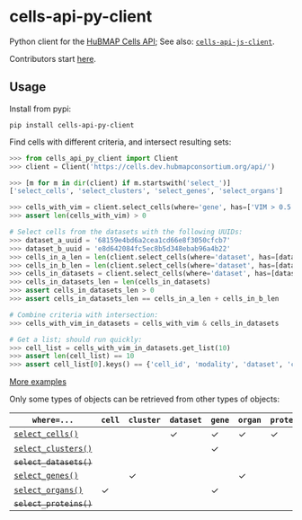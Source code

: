# cells-api-py-client
Python client for the [HuBMAP Cells API](https://github.com/hubmapconsortium/cross_modality_query);
See also: [`cells-api-js-client`](https://github.com/hubmapconsortium/cells-api-js-client#readme).

Contributors start [here](https://github.com/hubmapconsortium/cells-api-py-client/blob/main/README-contrib.md#readme).

## Usage

Install from pypi:
```
pip install cells-api-py-client
```

Find cells with different criteria, and intersect resulting sets:
```python
>>> from cells_api_py_client import Client
>>> client = Client('https://cells.dev.hubmapconsortium.org/api/')

>>> [m for m in dir(client) if m.startswith('select_')]
['select_cells', 'select_clusters', 'select_genes', 'select_organs']

>>> cells_with_vim = client.select_cells(where='gene', has=['VIM > 0.5'], genomic_modality='rna')
>>> assert len(cells_with_vim) > 0

# Select cells from the datasets with the following UUIDs:
>>> dataset_a_uuid = '68159e4bd6a2cea1cd66e8f3050cfcb7'
>>> dataset_b_uuid = 'e8d642084fc5ec8b5d348ebab96a4b22'
>>> cells_in_a_len = len(client.select_cells(where='dataset', has=[dataset_a_uuid]))
>>> cells_in_b_len = len(client.select_cells(where='dataset', has=[dataset_b_uuid]))
>>> cells_in_datasets = client.select_cells(where='dataset', has=[dataset_a_uuid, dataset_b_uuid])
>>> cells_in_datasets_len = len(cells_in_datasets)
>>> assert cells_in_datasets_len > 0
>>> assert cells_in_datasets_len == cells_in_a_len + cells_in_b_len

# Combine criteria with intersection:
>>> cells_with_vim_in_datasets = cells_with_vim & cells_in_datasets

# Get a list; should run quickly:
>>> cell_list = cells_with_vim_in_datasets.get_list(10)
>>> assert len(cell_list) == 10
>>> assert cell_list[0].keys() == {'cell_id', 'modality', 'dataset', 'clusters', 'protein_mean', 'protein_total', 'protein_covar'}

```

[More examples](https://github.com/hubmapconsortium/cells-api-py-client/blob/main/examples/)

Only some types of objects can be retrieved from other types of objects:

| `where=...`       | `cell`    | `cluster` | `dataset` | `gene`    | `organ`   | `protein` |
| ----------------- | --------- | --------- | --------- | --------- | --------- | --------- |
| [`select_cells()`](https://github.com/hubmapconsortium/cells-api-py-client/blob/main/examples/select_cells.md)                                                                                                              |           |           | ✓         | ✓         | ✓         | ✓         |
| [`select_clusters()`](https://github.com/hubmapconsortium/cells-api-py-client/blob/main/examples/select_clusters.md)                                                                                                              |           |           |           | ✓         |           |           |
| ~~`select_datasets()`~~                                                                                                              |           |           |           |           |           |           |
| [`select_genes()`](https://github.com/hubmapconsortium/cells-api-py-client/blob/main/examples/select_genes.md)                                                                                                              |           | ✓         |           |           | ✓         |           |
| [`select_organs()`](https://github.com/hubmapconsortium/cells-api-py-client/blob/main/examples/select_organs.md)                                                                                                              | ✓         |           |           | ✓         |           |           |
| ~~`select_proteins()`~~                                                                                                              |           |           |           |           |           |           |
